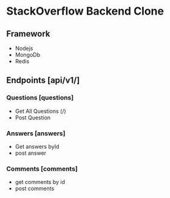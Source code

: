 # StackOverflow Backend Clone

## Framework
- Nodejs
- MongoDb
- Redis

## Endpoints [api/v1/]
### Questions [questions]
- Get All Questions (/)
- Post Question 
### Answers [answers]
- Get answers byId
- post answer
### Comments [comments]
- get comments by id
- post comments
